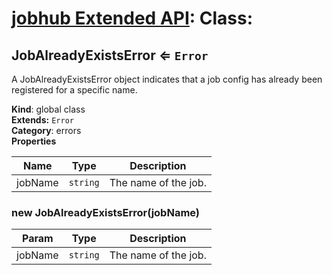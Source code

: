 # [jobhub Extended API](README.md): Class:

<a name="JobAlreadyExistsError"></a>

## JobAlreadyExistsError ⇐ <code>Error</code>
A JobAlreadyExistsError object indicates that a job config
has already been registered for a specific name.

**Kind**: global class  
**Extends:** <code>Error</code>  
**Category**: errors  
**Properties**

| Name | Type | Description |
| --- | --- | --- |
| jobName | <code>string</code> | The name of the job. |

<a name="new_JobAlreadyExistsError_new"></a>

### new JobAlreadyExistsError(jobName)

| Param | Type | Description |
| --- | --- | --- |
| jobName | <code>string</code> | The name of the job. |

